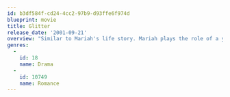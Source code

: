 ```yaml
---
id: b3df584f-cd24-4cc2-97b9-d93ffe6f974d
blueprint: movie
title: Glitter
release_date: '2001-09-21'
overview: "Similar to Mariah's life story. Mariah plays the role of a young singer who is eager to become a big star. She dates a DJ who helps her get into the music business."
genres:
  -
    id: 18
    name: Drama
  -
    id: 10749
    name: Romance
---
```

